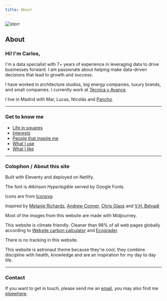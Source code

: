 ```yaml
---
title: About
---
```

<img class="hero" src="/img/about.png" alt="storr"/> 

## About

### Hi! I'm Carlos,

I'm a data specialist with 7+ years of experience in leveraging data to drive businesses forward. I am passionate about helping make data-driven decisions that lead to growth and success. 

I have worked in architecture studios, big energy companies, luxury brands, and small companies. I currently work at <a href="http://tecnicayavance.com">Técnica y Avance</a>.

I live in Madrid with Mar, Lucas, Nicolás and <a href="/blog/pancho.md">Pancho</a>.


---

### Get to know me

* [Life in squares](https://carlosrodrigo.com/blog/2024-01-01-life-in-squares/)
* [Interests](https://carlosrodrigo.com/blog/2024-12-22-interests/)
* [People that inspire me](https://carlosrodrigo.com/blog/2024-12-18-people/)
* [What I use](https://carlosrodrigo.com/blog/2024-12-05-uses/)
* [What I like](https://carlosrodrigo.com/tags/likes/)

---

### Colophon / About this site

Built with Eleventy and deployed on Netlify.

The font is *Atkinson Hyperlegible* served by Google Fonts. 

Icons are from [Iconsvg](https://iconsvg.xyz/).

Inspired by [Melanie Richards](https://melanie-richards.com/), [Andrew Conner](https://andrewconner.com/), [Chris Glass](https://chrisglass.com/) and [V.H. Belvadi](https://vhbelvadi.com/) 

Most of the images from this website are made with Midjourney.

This website is climate friendly. Cleaner than 98% of all web pages globally according to [Website carbon calculator](https://www.websitecarbon.com/website/carlosrodrigo-com/) and [Ecograder](https://ecograder.com/report/ui51eop7QVAu1piHLdKCnYav).

There is no tracking in this website.

This website is astronaut theme because they're cool, they combine discipline with health, knowledge and  are an inspiration for my day to day life.

---
### Contact

If you want to get in touch, please send me an <a href="mailto:rodrigoturner.carlos@gmail.com">email</a>, you may also find me <a href="/contact/">elsewhere</a>.
